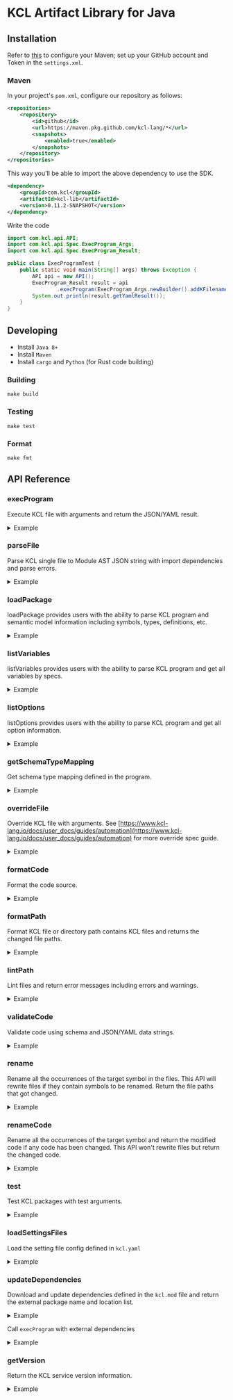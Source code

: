 # KCL Artifact Library for Java

## Installation

Refer to [this](https://docs.github.com/en/packages/working-with-a-github-packages-registry/working-with-the-apache-maven-registry#authenticating-to-github-packages) to configure your Maven; set up your GitHub account and Token in the `settings.xml`.

### Maven

In your project's `pom.xml`, configure our repository as follows:

```xml
<repositories>
    <repository>
        <id>github</id>
        <url>https://maven.pkg.github.com/kcl-lang/*</url>
        <snapshots>
            <enabled>true</enabled>
        </snapshots>
    </repository>
</repositories>
```

This way you'll be able to import the above dependency to use the SDK.

```xml
<dependency>
    <groupId>com.kcl</groupId>
    <artifactId>kcl-lib</artifactId>
    <version>0.11.2-SNAPSHOT</version>
</dependency>
```

Write the code

```java
import com.kcl.api.API;
import com.kcl.api.Spec.ExecProgram_Args;
import com.kcl.api.Spec.ExecProgram_Result;

public class ExecProgramTest {
    public static void main(String[] args) throws Exception {
        API api = new API();
        ExecProgram_Result result = api
                .execProgram(ExecProgram_Args.newBuilder().addKFilenameList("path/to/kcl.k").build());
        System.out.println(result.getYamlResult());
    }
}
```

## Developing

- Install `Java 8+`
- Install `Maven`
- Install `cargo` and `Python` (for Rust code building)

### Building

```shell
make build
```

### Testing

```shell
make test
```

### Format

```shell
make fmt
```

## API Reference

### execProgram

Execute KCL file with arguments and return the JSON/YAML result.

<details><summary>Example</summary>
<p>

The content of `schema.k` is

```python
schema AppConfig:
    replicas: int

app: AppConfig {
    replicas: 2
}
```

Java Code

```java
import com.kcl.api.*;

ExecProgram_Args args = ExecProgram_Args.newBuilder().addKFilenameList("schema.k").build();
API apiInstance = new API();
ExecProgram_Result result = apiInstance.execProgram(args);
```

</p>
</details>

### parseFile

Parse KCL single file to Module AST JSON string with import dependencies and parse errors.

<details><summary>Example</summary>
<p>

The content of `schema.k` is

```python
schema AppConfig:
    replicas: int

app: AppConfig {
    replicas: 2
}
```

Java Code

```java
import com.kcl.api.*;

ParseFile_Args args = ParseFile_Args.newBuilder().setPath("schema.k").build();
API apiInstance = new API();
ParseFile_Result result = apiInstance.parseFile(args);
```

</p>
</details>

### loadPackage

loadPackage provides users with the ability to parse KCL program and semantic model information including symbols, types, definitions, etc.

<details><summary>Example</summary>
<p>

The content of `schema.k` is

```python
schema AppConfig:
    replicas: int

app: AppConfig {
    replicas: 2
}
```

Java Code

```java
import com.kcl.api.*;

API api = new API();
LoadPackage_Result result = api.loadPackage(LoadPackage_Args.newBuilder().setResolveAst(true)
    .setWithAstIndex(true)
    .setParseArgs(ParseProgram_Args.newBuilder().addPaths("schema.k").build()).build());
```

</p>
</details>

### listVariables

listVariables provides users with the ability to parse KCL program and get all variables by specs.

<details><summary>Example</summary>
<p>

The content of `schema.k` is

```python
schema AppConfig:
    replicas: int

app: AppConfig {
    replicas: 2
}
```

Java Code

```java
import com.kcl.api.*;

API api = new API();
ListVariables_Result result = api.listVariables(
    ListVariables_Args.newBuilder().setResolveAst(true).setParseArgs(
    ParseProgram_Args.newBuilder().addPaths("/path/to/kcl.k").build())
    .build());
result.getSymbolsMap().values().forEach(s -> System.out.println(s));
```

</p>
</details>

### listOptions

listOptions provides users with the ability to parse KCL program and get all option information.

<details><summary>Example</summary>
<p>

The content of `options.k` is

```python
a = option("key1")
b = option("key2", required=True)
c = {
    metadata.key = option("metadata-key")
}
```

Java Code

```java
import com.kcl.api.*;

ParseProgram_Args args = ParseProgram_Args.newBuilder().addPaths("./src/test_data/option/main.k").build();
API apiInstance = new API();
ListOptions_Result result = apiInstance.listOptions(args);
```

</p>
</details>

### getSchemaTypeMapping

Get schema type mapping defined in the program.

<details><summary>Example</summary>
<p>

The content of `schema.k` is

```python
schema AppConfig:
    replicas: int

app: AppConfig {
    replicas: 2
}
```

Java Code

```java
import com.kcl.api.*;

ExecProgram_Args execArgs = ExecProgram_Args.newBuilder().addKFilenameList("schema.k").build();
GetSchemaTypeMapping_Args args = GetSchemaTypeMapping_Args.newBuilder().setExecArgs(execArgs).build();
API apiInstance = new API();
GetSchemaTypeMapping_Result result = apiInstance.getSchemaTypeMapping(args);
KclType appSchemaType = result.getSchemaTypeMappingMap().get("app");
String replicasType = appSchemaType.getPropertiesOrThrow("replicas").getType();
```

</p>
</details>

### overrideFile

Override KCL file with arguments. See [https://www.kcl-lang.io/docs/user_docs/guides/automation](https://www.kcl-lang.io/docs/user_docs/guides/automation) for more override spec guide.

<details><summary>Example</summary>
<p>

The content of `main.k` is

```python
a = 1
b = {
    "a": 1
    "b": 2
}
```

Java Code

```java
import com.kcl.api.*;

API api = new API();
String spec = "a=2";
OverrideFile_Result result = api.overrideFile(OverrideFile_Args.newBuilder()
    .setFile("./src/test_data/override_file/main.k").addSpecs(spec).build());
```

</p>
</details>

### formatCode

Format the code source.

<details><summary>Example</summary>
<p>

Java Code

```java
import com.kcl.api.*;

String sourceCode = "schema Person:\n" + "    name:   str\n" + "    age:    int\n" + "    check:\n"
        + "        0 <   age <   120\n";
FormatCode_Args args = FormatCode_Args.newBuilder().setSource(sourceCode).build();
API apiInstance = new API();
FormatCode_Result result = apiInstance.formatCode(args);
String expectedFormattedCode = "schema Person:\n" + "    name: str\n" + "    age: int\n\n" + "    check:\n"
        + "        0 < age < 120\n\n";
```

</p>
</details>

### formatPath

Format KCL file or directory path contains KCL files and returns the changed file paths.

<details><summary>Example</summary>
<p>

The content of `format_path.k` is

```python
schema Person:
    name:   str
    age:    int

    check:
        0 <   age <   120
```

Java Code

```java
import com.kcl.api.*;

FormatPath_Args args = FormatPath_Args.newBuilder().setPath("format_path.k").build();
API apiInstance = new API();
FormatPath_Result result = apiInstance.formatPath(args);
Assert.assertTrue(result.getChangedPathsList().isEmpty());
```

</p>
</details>

### lintPath

Lint files and return error messages including errors and warnings.

<details><summary>Example</summary>
<p>

The content of `lint_path.k` is

```python
import math

a = 1
```

Java Code

```java
import com.kcl.api.*;

LintPath_Args args = LintPath_Args.newBuilder().addPaths("lint_path.k").build();
API apiInstance = new API();
LintPath_Result result = apiInstance.lintPath(args);
boolean foundWarning = result.getResultsList().stream()
        .anyMatch(warning -> warning.contains("Module 'math' imported but unused"));
```

</p>
</details>

### validateCode

Validate code using schema and JSON/YAML data strings.

<details><summary>Example</summary>
<p>

Java Code

```java
import com.kcl.api.*;

String code = "schema Person:\n" + "    name: str\n" + "    age: int\n" + "    check:\n"
        + "        0 < age < 120\n";
String data = "{\"name\": \"Alice\", \"age\": 10}";
ValidateCode_Args args = ValidateCode_Args.newBuilder().setCode(code).setData(data).setFormat("json").build();
API apiInstance = new API();
ValidateCode_Result result = apiInstance.validateCode(args);
```

</p>
</details>

### rename

Rename all the occurrences of the target symbol in the files. This API will rewrite files if they contain symbols to be renamed. Return the file paths that got changed.

<details><summary>Example</summary>
<p>

The content of `main.k` is

```python
a = 1
b = a
```

Java Code

```java
import com.kcl.api.*;

Rename_Args args = Rename_Args.newBuilder().setPackageRoot(".").setSymbolPath("a")
        .addFilePaths("main.k").setNewName("a2").build();
API apiInstance = new API();
Rename_Result result = apiInstance.rename(args);
```

</p>
</details>

### renameCode

Rename all the occurrences of the target symbol and return the modified code if any code has been changed. This API won't rewrite files but return the changed code.

<details><summary>Example</summary>
<p>

Java Code

```java
import com.kcl.api.*;

API api = new API();
RenameCode_Args args = RenameCode_Args.newBuilder().setPackageRoot("/mock/path").setSymbolPath("a")
        .putSourceCodes("/mock/path/main.k", "a = 1\nb = a").setNewName("a2").build();
RenameCode_Result result = api.renameCode(args);
```

</p>
</details>

### test

Test KCL packages with test arguments.

<details><summary>Example</summary>
<p>

Java Code

```java
import com.kcl.api.*;

API apiInstance = new API();
Test_Args args = Test_Args.newBuilder().addPkgList("/path/to/test/package").build();
Test_Result result = apiInstance.test(args);
```

</p>
</details>

### loadSettingsFiles

Load the setting file config defined in `kcl.yaml`

<details><summary>Example</summary>
<p>

The content of `kcl.yaml` is

```yaml
kcl_cli_configs:
  strict_range_check: true
kcl_options:
  - key: key
    value: value
```

Java Code

```java
import com.kcl.api.*;

API api = new API();
LoadSettingsFiles_Args args = LoadSettingsFiles_Args.newBuilder().addFiles("kcl.yaml")
        .build();
LoadSettingsFiles_Result result = api.loadSettingsFiles(args);
```

</p>
</details>

### updateDependencies

Download and update dependencies defined in the `kcl.mod` file and return the external package name and location list.

<details><summary>Example</summary>
<p>

The content of `module/kcl.mod` is

```yaml
[package]
name = "mod_update"
edition = "0.0.1"
version = "0.0.1"

[dependencies]
helloworld = { oci = "oci://ghcr.io/kcl-lang/helloworld", tag = "0.1.0" }
flask = { git = "https://github.com/kcl-lang/flask-demo-kcl-manifests", commit = "ade147b" }
```

Java Code

```java
import com.kcl.api.*;

API api = new API();

UpdateDependencies_Result result = api.updateDependencies(
    UpdateDependencies_Args.newBuilder().setManifestPath("module").build());
```

</p>
</details>

Call `execProgram` with external dependencies

<details><summary>Example</summary>
<p>

The content of `module/kcl.mod` is

```yaml
[package]
name = "mod_update"
edition = "0.0.1"
version = "0.0.1"

[dependencies]
helloworld = { oci = "oci://ghcr.io/kcl-lang/helloworld", tag = "0.1.0" }
flask = { git = "https://github.com/kcl-lang/flask-demo-kcl-manifests", commit = "ade147b" }
```

The content of `module/main.k` is

```python
import helloworld
import flask

a = helloworld.The_first_kcl_program
```

Java Code

```java
import com.kcl.api.*;

API api = new API();

UpdateDependencies_Result result = api.updateDependencies(
        UpdateDependencies_Args.newBuilder().setManifestPath("./src/test_data/update_dependencies").build());

ExecProgram_Args execArgs = ExecProgram_Args.newBuilder().  addAllExternalPkgs(result.getExternalPkgsList())
    .addKFilenameList("./src/test_data/update_dependencies/main.k").build();

ExecProgram_Result execResult = api.execProgram(execArgs);
```

</p>
</details>

### getVersion

Return the KCL service version information.

<details><summary>Example</summary>
<p>

Java Code

```java
import com.kcl.api.*;

API api = new API();
GetVersion_Args version_args = GetVersion_Args.newBuilder().build();
GetVersion_Result result = api.getVersion(version_args);
```

</p>
</details>
